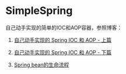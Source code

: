 # SimpleSpring
自己动手实现的简单的IOC和AOP容器，参照博客：

1. [自己动手实现的 Spring IOC 和 AOP - 上篇](http://www.tianxiaobo.com/2018/01/18/%E8%87%AA%E5%B7%B1%E5%8A%A8%E6%89%8B%E5%AE%9E%E7%8E%B0%E7%9A%84-Spring-IOC-%E5%92%8C-AOP-%E4%B8%8A%E7%AF%87/)

2. [自己动手实现的 Spring IOC 和 AOP - 下篇](http://www.tianxiaobo.com/2018/01/18/%E8%87%AA%E5%B7%B1%E5%8A%A8%E6%89%8B%E5%AE%9E%E7%8E%B0%E7%9A%84-Spring-IOC-%E5%92%8C-AOP-%E4%B8%8B%E7%AF%87/)

3. [Spring bean的生命流程](https://segmentfault.com/a/1190000010734016)

